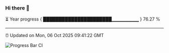 ### Hi there 👋

⏳ Year progress { ██████████████████████▁▁▁▁▁▁▁▁ } 76.27 %

---

⏰ Updated on Mon, 06 Oct 2025 09:41:22 GMT

![Progress Bar CI](https://github.com/IshwaranRudhara/GIT-ACTION/workflows/Progress%20Bar%20CI/badge.svg)
